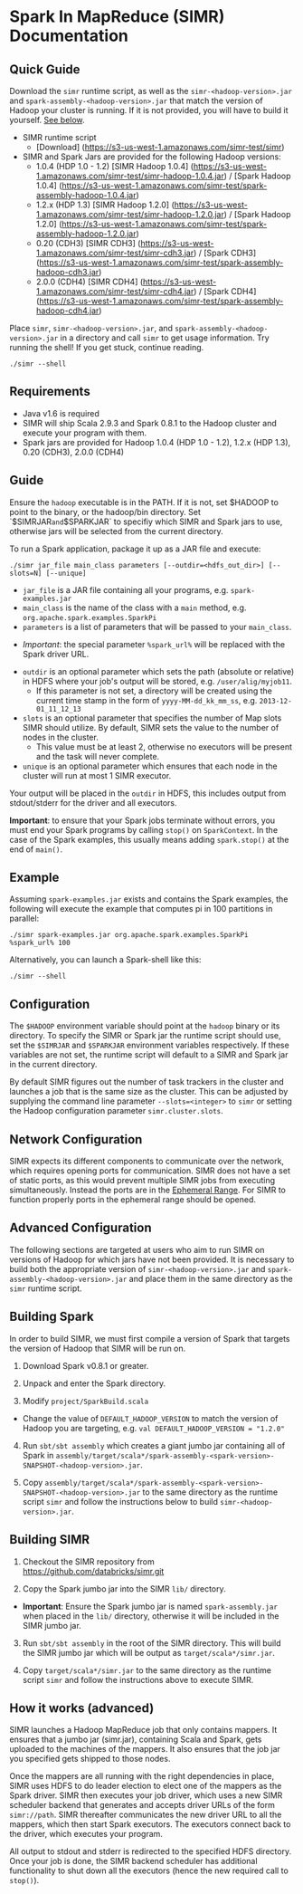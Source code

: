 # Spark In MapReduce (SIMR) Documentation

## Quick Guide

Download the `simr` runtime script, as well as the `simr-<hadoop-version>.jar` and  `spark-assembly-<hadoop-version>.jar` that match
the version of Hadoop your cluster is running. If it is not provided, you will have to build it
yourself. [See below](#advanced-configuration).

* SIMR runtime script
  + [Download] (https://s3-us-west-1.amazonaws.com/simr-test/simr)
* SIMR and Spark Jars are provided for the following Hadoop versions:
  + 1.0.4 (HDP 1.0 - 1.2) [SIMR Hadoop 1.0.4] (https://s3-us-west-1.amazonaws.com/simr-test/simr-hadoop-1.0.4.jar) / [Spark Hadoop 1.0.4] (https://s3-us-west-1.amazonaws.com/simr-test/spark-assembly-hadoop-1.0.4.jar)
  + 1.2.x (HDP 1.3) [SIMR Hadoop 1.2.0] (https://s3-us-west-1.amazonaws.com/simr-test/simr-hadoop-1.2.0.jar) / [Spark Hadoop 1.2.0] (https://s3-us-west-1.amazonaws.com/simr-test/spark-assembly-hadoop-1.2.0.jar)
  + 0.20 (CDH3) [SIMR CDH3] (https://s3-us-west-1.amazonaws.com/simr-test/simr-cdh3.jar) / [Spark CDH3] (https://s3-us-west-1.amazonaws.com/simr-test/spark-assembly-hadoop-cdh3.jar)
  + 2.0.0 (CDH4) [SIMR CDH4] (https://s3-us-west-1.amazonaws.com/simr-test/simr-cdh4.jar) / [Spark CDH4] (https://s3-us-west-1.amazonaws.com/simr-test/spark-assembly-hadoop-cdh4.jar)

Place `simr`, `simr-<hadoop-version>.jar`, and `spark-assembly-<hadoop-version>.jar` in a directory
and call `simr` to get usage information. Try running the shell! If you get stuck, continue reading.
```shell
./simr --shell
```

## Requirements

* Java v1.6 is required
* SIMR will ship Scala 2.9.3 and Spark 0.8.1 to the Hadoop cluster and execute your program with them.
* Spark jars are provided for Hadoop 1.0.4 (HDP 1.0 - 1.2), 1.2.x (HDP 1.3), 0.20 (CDH3), 2.0.0 (CDH4)

## Guide

Ensure the `hadoop` executable is in the PATH. If it is not, set $HADOOP to point to the binary, or
the hadoop/bin directory. Set `$SIMRJAR` and `$SPARKJAR` to specifiy which SIMR and Spark jars to
use, otherwise jars will be selected from the current directory.

To run a Spark application, package it up as a JAR file and execute:
```shell
./simr jar_file main_class parameters [--outdir=<hdfs_out_dir>] [--slots=N] [--unique]
```

* `jar_file` is a JAR file containing all your programs, e.g. `spark-examples.jar`
* `main_class` is the name of the class with a `main` method, e.g. `org.apache.spark.examples.SparkPi`
* `parameters` is a list of parameters that will be passed to your `main_class`.
 + _Important_: the special parameter `%spark_url%` will be replaced with the Spark driver URL.
* `outdir` is an optional parameter which sets the path (absolute or relative) in HDFS where your
  job's output will be stored, e.g. `/user/alig/myjob11`.
  + If this parameter is not set, a directory will be created using the current time stamp in the
    form of `yyyy-MM-dd_kk_mm_ss`, e.g.  `2013-12-01_11_12_13`
* `slots` is an optional parameter that specifies the number of Map slots SIMR should utilize.  By
  default, SIMR sets the value to the number of nodes in the cluster.
  + This value must be at least 2, otherwise no executors will be present and the task will never
    complete.
* `unique` is an optional parameter which ensures that each node in the cluster will run at most 1
  SIMR executor.

Your output will be placed in the `outdir` in HDFS, this includes output from stdout/stderr for the driver and all executors.

**Important**: to ensure that your Spark jobs terminate without
  errors, you must end your Spark programs by calling `stop()` on
  `SparkContext`. In the case of the Spark examples, this usually
  means adding `spark.stop()` at the end of `main()`.

## Example

Assuming `spark-examples.jar` exists and contains the Spark examples, the following will execute the example that computes pi in 100 partitions in parallel:
```shell
./simr spark-examples.jar org.apache.spark.examples.SparkPi %spark_url% 100
```

Alternatively, you can launch a Spark-shell like this:
```shell
./simr --shell
```

## Configuration

The `$HADOOP` environment variable should point at the `hadoop` binary or its directory. To specify
the SIMR or Spark jar the runtime script should use, set the `$SIMRJAR` and `$SPARKJAR` environment
variables respectively. If these variables are not set, the runtime script will default to a SIMR
and Spark jar in the current directory.

By default SIMR figures out the number of task trackers in the cluster
and launches a job that is the same size as the cluster. This can be
adjusted by supplying the command line parameter ``--slots=<integer>``
to ``simr`` or setting the Hadoop configuration parameter
`simr.cluster.slots`.

## Network Configuration

SIMR expects its different components to communicate over the network, which
requires opening ports for communication. SIMR does not have a set of static
ports, as this would prevent multiple SIMR jobs from executing simultaneously.
Instead the ports are in the [Ephemeral Range](http://en.wikipedia.org/wiki/Ephemeral_port).
For SIMR to function properly ports in the ephemeral range should be opened.

## Advanced Configuration

The following sections are targeted at users who aim to run SIMR on versions of Hadoop for which
jars have not been provided. It is necessary to build both the appropriate version of
`simr-<hadoop-version>.jar` and `spark-assembly-<hadoop-version>.jar` and place them in the same
directory as the `simr` runtime script.

## Building Spark

In order to build SIMR, we must first compile a version of Spark that targets the version of Hadoop
that SIMR will be run on.

1. Download Spark v0.8.1 or greater.

2. Unpack and enter the Spark directory.

3. Modify `project/SparkBuild.scala`
  + Change the value of `DEFAULT_HADOOP_VERSION` to match the version of Hadoop you are targeting, e.g.
  `val DEFAULT_HADOOP_VERSION = "1.2.0"`

4. Run `sbt/sbt assembly` which creates a giant jumbo jar containing all of Spark in
   `assembly/target/scala*/spark-assembly-<spark-version>-SNAPSHOT-<hadoop-version>.jar`.

5. Copy `assembly/target/scala*/spark-assembly-<spark-version>-SNAPSHOT-<hadoop-version>.jar` to the
   same directory as the runtime script `simr` and follow the instructions below to build
   `simr-<hadoop-version>.jar`.

## Building SIMR

1. Checkout the SIMR repository from https://github.com/databricks/simr.git

2. Copy the Spark jumbo jar into the SIMR `lib/` directory.
  + **Important**: Ensure the Spark jumbo jar is named `spark-assembly.jar` when placed in the `lib/` directory,
    otherwise it will be included in the SIMR jumbo jar.

3. Run `sbt/sbt assembly` in the root of the SIMR directory. This will build the SIMR jumbo jar
   which will be output as `target/scala*/simr.jar`.

4. Copy `target/scala*/simr.jar` to the same directory as the runtime script `simr` and follow the
   instructions above to execute SIMR.

## How it works (advanced)

SIMR launches a Hadoop MapReduce job that only contains mappers. It
ensures that a jumbo jar (simr.jar), containing Scala and Spark, gets
uploaded to the machines of the mappers. It also ensures that the job
jar you specified gets shipped to those nodes.

Once the mappers are all running with the right dependencies in place,
SIMR uses HDFS to do leader election to elect one of the mappers as
the Spark driver. SIMR then executes your job driver, which uses a new
SIMR scheduler backend that generates and accepts driver URLs of the
form `simr://path`.  SIMR thereafter communicates the new driver URL
to all the mappers, which then start Spark executors. The executors
connect back to the driver, which executes your program.

All output to stdout and stderr is redirected to the specified HDFS
directory. Once your job is done, the SIMR backend scheduler has
additional functionality to shut down all the executors (hence the new
required call to `stop()`).

